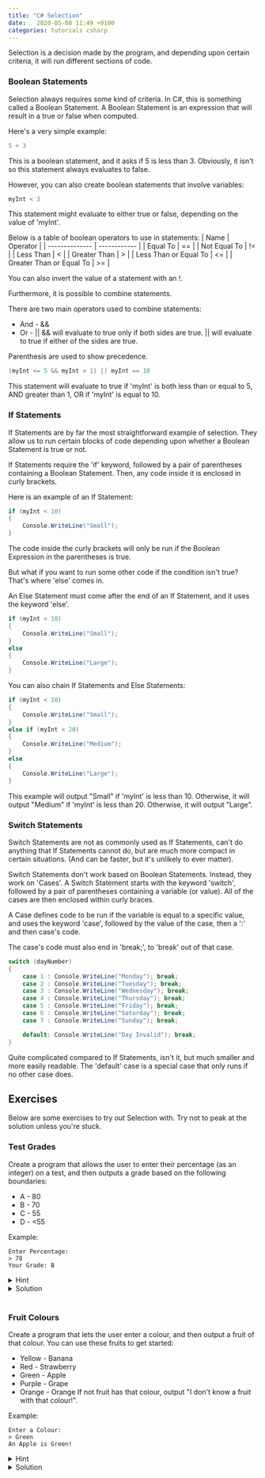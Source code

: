 ```yaml
---
title: "C# Selection"
date:   2020-05-08 11:49 +0100
categories: tutorials csharp
---
```

Selection is a decision made by the program, and depending upon certain criteria, it will
run different sections of code.

### Boolean Statements
Selection always requires some kind of criteria. In C#, this is something called a
Boolean Statement. A Boolean Statement is an expression that will result in a true or false
when computed.

Here's a very simple example:
```c#
5 < 3
```
This is a boolean statement, and it asks if 5 is less than 3.
Obviously, it isn't so this statement always evaluates to false.

However, you can also create boolean statements that involve variables:
```c#
myInt < 3
```
This statement might evaluate to either true or false, depending on the value of
'myInt'.

Below is a table of boolean operators to use in statements:
|      Name      |   Operator   |
| -------------- | ------------ |
| Equal To | == |
| Not Equal To | != |
| Less Than | < |
| Greater Than | > |
| Less Than or Equal To | <= |
| Greater Than or Equal To | >= |

You can also invert the value of a statement with an !.

Furthermore, it is possible to combine statements.

There are two main operators used to combine statements:
* And - &&
* Or - ||
&& will evaluate to true only if both sides are true.
|| will evaluate to true if either of the sides are true.

Parenthesis are used to show precedence.

```c#
(myInt <= 5 && myInt > 1) || myInt == 10
```
This statement will evaluate to true if 'myInt' is both less than or equal to 5, AND 
greater than 1, OR if 'myInt' is equal to 10.

### If Statements
If Statements are by far the most straightforward example of selection. They allow us
to run certain blocks of code depending upon whether a Boolean Statement is true or not.

If Statements require the 'if' keyword, followed by a pair of parentheses containing a
Boolean Statement. Then, any code inside it is enclosed in curly brackets.

Here is an example of an If Statement:
```c#
if (myInt < 10)
{
    Console.WriteLine("Small");
}
```
The code inside the curly brackets will only be run if the Boolean Expression in the
parentheses is true.

But what if you want to run some other code if the condition isn't true? That's where
'else' comes in.

An Else Statement must come after the end of an If Statement, and it uses the keyword 'else'.
```c#
if (myInt < 10)
{
    Console.WriteLine("Small");
}
else
{
    Console.WriteLine("Large");
}
```

You can also chain If Statements and Else Statements:
```c#
if (myInt < 10)
{
    Console.WriteLine("Small");
}
else if (myInt < 20)
{
    Console.WriteLine("Medium");
}
else
{
    Console.WriteLine("Large");
}
```
This example will output "Small" if 'myInt' is less than 10.
Otherwise, it will output "Medium" if 'myInt' is less than 20.
Otherwise, it will output "Large".

### Switch Statements
Switch Statements are not as commonly used as If Statements,
can't do anything that If Statements cannot do, but are much more compact in certain
situations. (And can be faster, but it's unlikely to ever matter).

Switch Statements don't work based on Boolean Statements. Instead, they work on 'Cases'.
A Switch Statement starts with the keyword 'switch', followed by a pair of parentheses
containing a variable (or value). All of the cases are then enclosed within curly braces.

A Case defines code to be run if the variable is equal to a specific value, and uses the keyword
'case', followed by the value of the case, then a ':' and then case's code.

The case's code must also end in 'break;', to 'break' out of that case.

```c#
switch (dayNumber)
{
    case 1 : Console.WriteLine("Monday"); break;
    case 2 : Console.WriteLine("Tuesday"); break;
    case 3 : Console.WriteLine("Wednesday"); break;
    case 4 : Console.WriteLine("Thursday"); break;
    case 5 : Console.WriteLine("Friday"); break;
    case 6 : Console.WriteLine("Saturday"); break;
    case 7 : Console.WriteLine("Sunday"); break;

    default: Console.WriteLine("Day Invalid"); break;
}
```
Quite complicated compared to If Statements, isn't it, but much smaller and more easily readable.
The 'default' case is a special case that only runs if no other case does.

## Exercises
Below are some exercises to try out Selection with. Try not to peak at the solution unless you're stuck.

### Test Grades
Create a program that allows the user to enter their percentage (as an integer) on a test, and then outputs a grade based on the
following boundaries:
* A - 80
* B - 70
* C - 55
* D - <55

Example:
```
Enter Percentage: 
> 78
Your Grade: B
```

<details>
    <summary>Hint</summary>
You can chain if and else statements, and check if the percentage is greater than or equal to each boundary.
Start with the highest boundary in your first If Statement, then go down in order of size.
</details>

<details>
    <summary>Solution</summary>

```c#
Console.WriteLine("Enter Percentage:");
int percentage = int.Parse(Console.ReadLine());

if (percentage >= 80)
{
    Console.WriteLine("Your Grade: A");
}
else if (percentage >= 70)
{
    Console.WriteLine("Your Grade: B");
}
else if (percentage >= 55)
{
    Console.WriteLine("Your Grade: C");
}
else
{
    Console.WriteLine("Your Grade: D");
}
```
</details>
<br>

### Fruit Colours
Create a program that lets the user enter a colour, and then output a fruit of that colour.
You can use these fruits to get started:
* Yellow - Banana
* Red - Strawberry
* Green - Apple
* Purple - Grape
* Orange - Orange
If not fruit has that colour, output "I don't know a fruit with that colour!".

Example:
```
Enter a Colour:
> Green
An Apple is Green!
```

<details>
    <summary>Hint</summary>
You should use a switch statement, as all of the possibilities are discrete: you're only
checking if something is equal.
</details>

<details>
    <summary>Solution</summary>

```c#
string colour = Console.ReadLine();
switch (colour)
{
    case "Yellow": Console.WriteLine("A Banana is Yellow"); break;
    case "Red": Console.WriteLine("A Strawberry is Red"); break;
    case "Green": Console.WriteLine("An Apple is Green"); break;
    case "Purple": Console.WriteLine("A Grape is Purple"); break;
    case "Orange": Console.WriteLine("An Orange is Orange"); break;
}
```
</details>
<br>